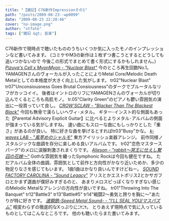 ```yaml
---
title: "【雑記】C76新作Impressionその1"
path: "/posts/2009-08-23--wp0099"
date: "2009-08-23 22:20:46"
cover: "no-image.png"
author: "stfate"
tags: ["雑記 &gt; 音楽"]
---
```



C76新作で現時点で聴いたもののうちいくつか気に入ったモノのインプレッションなど書いてみます。
(コミケやM3の新作は１枚ずつ書こうとするとどうしても追いつかないので
今後この形式でまとめて書く形式にするかもしれません。)
<em><a href="http://pm.pizuya.com/" target="_blank">Pizuya's Cell x MyonMyon - "Nuclear Blast"</a></em>
今のところ再生回数No.1。
YAMAGENさんのヴォーカルが入ったことによりMetal Core/Melodic Death Metalとしての本格度が大きく向上した気がします。
tr02"Nuclear Blast" tr07"Unconsiousness Goes Brutal Consiousness"のダークでブルータルなリフがカッコイイ。
後者はイントロのリフにYAMAGENさんのヴォーカルが切り込んでくるところも鳥肌モノ。
tr.05"Clarity Green"のピアノも鬱い雰囲気の演出に一役買っていて良し。
<em><a href="http://www.crowsclaw.info/" target="_blank">CROW'SCLAW - "Blacker Than The Blackest Black"</a></em>
今回も無骨で漢らしいヘヴィ･メタル。
ギター･インスト的な側面もあった【Parental Advisory Explicit Guitar】に比べるとよりメタル･アルバムの側面が強まっている気がしますね。
速い曲にもスローな曲にもしっかりとした「重さ」があるのが良い。
特に好きな曲を挙げるとすればtr03"Busy"かな。
<em><a href="http://kou-ogata.net/" target="_blank">k-waves LAB - "風萃めのシャルモ"</a></em>
東方アイリッシュ楽器アレンジ。
前作同様ノスタルジックな曲調を存分に楽しめる良いアルバムです。
tr02"恋色マスタースパーク"のメロに涙腺刺激されまくりです。
<em><a href="http://www.alieson.net/html/" target="_blank">Alieson - "rabbit～冥王に仕えし繋囚の花嫁～"</a></em>
Gothな雰囲気を纏ったSymphonic Rockは今回も健在ですね。
ただアルバム全体の曲調、雰囲気として前作と方向性がかなり近いためか、多少の物足りなさを感じてもいます。
1曲1曲はかなり良いんですけどねー。
<em><a href="http://carolina.web.infoseek.co.jp/" target="_blank">SOUND FACTORY CAROLINA - "Sound Legacy"</a></em>
アリスとかエストポリス2とかサガフロとかまず選曲が僕好みすぎるのと、
あまりメロスピっぽくなりすぎない感じのMelodic Metalなアレンジの方向性が良いですね。
tr01"Throwing Into The Banquet" tr12"Battle3" tr13"Battle#5" tr14"戦闘2～勇気と誇りを胸に～"あたりが特に好きです。
<em><a href="http://www.sm-sound.com/" target="_blank">速鋼鉄-Speed Metal Sound- - "I'LL SEAL YOU/マスパズム"</a></em>
相変わらずの徹底的なXっぷりにﾆﾔﾆﾔ。
とりあえず現時点で気に入っているものとしてはこんなところです。
他のも聴いたらまた書いてみます。
